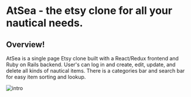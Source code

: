 # AtSea - the etsy clone for all your nautical needs.

## Overview!

AtSea is a single page Etsy clone built with a React/Redux frontend and Ruby on Rails backend. User's can log in and create, edit, update, and delete all kinds of nautical items. There is a categories bar and search bar for easy item sorting and lookup. 

![intro](https://media.giphy.com/media/TIdSI8dOShTmJe9RdW/giphy.gif)
